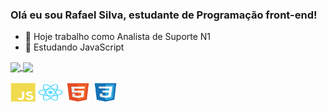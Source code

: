 ### Olá eu sou Rafael Silva, estudante de Programação front-end!

- 🔭 Hoje trabalho como Analista de Suporte N1
- 🌱 Estudando JavaScript
<div>
   
<a href="https://github.com/tarsper/github-readme-stats">
  <img height=165 align="center" src="https://github-readme-stats.vercel.app/api?username=tarsper" />
</a>
<a href="https://github.com/tarsper/convoychat">
  <img height=165 align="center" src="https://github-readme-stats.vercel.app/api/top-langs?username=tarsper&layout=compact&langs_count=8&card_width=320" />
</a>
</div>

<div style="display: inline_block"><br>
  <img align="center" alt="Rafa-Js" height="30" width="40" src="https://raw.githubusercontent.com/devicons/devicon/master/icons/javascript/javascript-plain.svg">
  <img align="center" alt="Rafa-React" height="30" width="40" src="https://raw.githubusercontent.com/devicons/devicon/master/icons/react/react-original.svg">
  <img align="center" alt="Rafa-HTML" height="30" width="40" src="https://raw.githubusercontent.com/devicons/devicon/master/icons/html5/html5-original.svg">
  <img align="center" alt="Rafa-CSS" height="30" width="40" src="https://raw.githubusercontent.com/devicons/devicon/master/icons/css3/css3-original.svg">
</div>
